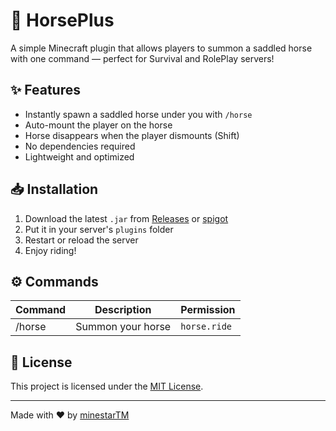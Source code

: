 # 🐴 HorsePlus

A simple Minecraft plugin that allows players to summon a saddled horse with one command — perfect for Survival and RolePlay servers!

## ✨ Features

- Instantly spawn a saddled horse under you with `/horse`
- Auto-mount the player on the horse
- Horse disappears when the player dismounts (Shift)
- No dependencies required
- Lightweight and optimized

## 📥 Installation

1. Download the latest `.jar` from [Releases](https://github.com/amirreza-83/HorsePlus/releases/tag/Alpha) or [spigot](https://www.spigotmc.org/resources/horse-plus-spawn-a-rideable-horse-anytime-1-8-1-21-8.127364/)
2. Put it in your server's `plugins` folder
3. Restart or reload the server
4. Enjoy riding!

## ⚙️ Commands

| Command | Description         | Permission     |
|---------|---------------------|----------------|
| /horse  | Summon your horse   |  `horse.ride`  |


## 📄 License

This project is licensed under the [MIT License](LICENSE).

---

Made with ❤️ by [minestarTM](https://minestar.top)

